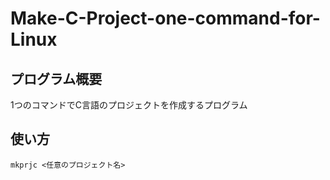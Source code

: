# Make-C-Project-one-command-for-Linux
## プログラム概要
1つのコマンドでC言語のプロジェクトを作成するプログラム
## 使い方
```shell
mkprjc <任意のプロジェクト名>
```
